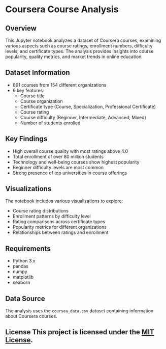 # Coursera Course Analysis

## Overview
This Jupyter notebook analyzes a dataset of Coursera courses, examining various aspects such as course ratings, enrollment numbers, difficulty levels, and certificate types. The analysis provides insights into course popularity, quality metrics, and market trends in online education.

## Dataset Information
- 891 courses from 154 different organizations
- 6 key features:
  - Course title
  - Course organization
  - Certificate type (Course, Specialization, Professional Certificate)
  - Course rating
  - Course difficulty (Beginner, Intermediate, Advanced, Mixed)
  - Number of students enrolled

## Key Findings
- High overall course quality with most ratings above 4.0
- Total enrollment of over 80 million students
- Technology and well-being courses show highest popularity
- Beginner difficulty levels are most common
- Strong presence of top universities in course offerings

## Visualizations
The notebook includes various visualizations to explore:
- Course rating distributions
- Enrollment patterns by difficulty level
- Rating comparisons across certificate types
- Popularity metrics for different organizations
- Relationships between ratings and enrollment

## Requirements
- Python 3.x
- pandas
- numpy
- matplotlib
- seaborn

## Data Source
The analysis uses the `coursea_data.csv` dataset containing information about Coursera courses.

## License This project is licensed under the [MIT License](LICENSE).